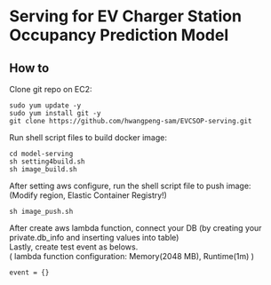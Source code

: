 # Serving for EV Charger Station Occupancy Prediction Model

## How to

Clone git repo on EC2:

    sudo yum update -y
    sudo yum install git -y
    git clone https://github.com/hwangpeng-sam/EVCSOP-serving.git

Run shell script files to build docker image:

    cd model-serving
    sh setting4build.sh
    sh image_build.sh

After setting aws configure, run the shell script file to push image: <br>
(Modify region, Elastic Container Registry!)

    sh image_push.sh

After create aws lambda function, connect your DB (by creating your private.db_info and inserting values into table) <br>
Lastly, create test event as belows. <br>
( lambda function configuration: Memory(2048 MB), Runtime(1m) ) 

    event = {}


